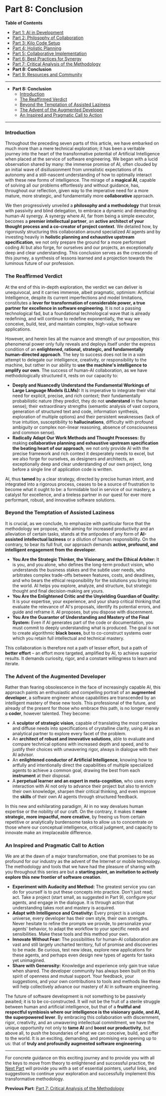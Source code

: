 # Part 8: Conclusion

**Table of Contents**
*   [Part 1: AI in Development](part1_intro_ai_development.md)
*   [Part 2: Philosophy of Collaboration](part2_philosophy_collaboration.md)
*   [Part 3: Kilo Code Setup](part3_practical_guide_kilo_code_setup.md)
*   [Part 4: Holistic Planning](part4_phase1_planning_ai_architect.md)
*   [Part 5: Collaborative Implementation](part5_phase2_implementation_ai_developer.md)
*   [Part 6: Best Practices for Synergy](part6_best_practices_synergy.md)
*   [Part 7: Critical Analysis of the Methodology](part7_critical_analysis_methodology.md)
*   **Part 8: Conclusion**
*   [Part 9: Resources and Community](part9_resources_community.md)
---


- **Part 8: Conclusion**
    - [Introduction](#introduction)
    - [The Reaffirmed Verdict](#the-reaffirmed-verdict)
    - [Beyond the Temptation of Assisted Laziness](#beyond-the-temptation-of-assisted-laziness)
    - [The Advent of the Augmented Developer](#the-advent-of-the-augmented-developer)
    - [An Inspired and Pragmatic Call to Action](#an-inspired-and-pragmatic-call-to-action)

---
### Introduction

Throughout the preceding seven parts of this article, we have embarked on much more than a mere technical exploration; it has been a veritable journey into the heart of the transformative potential of Artificial Intelligence when placed at the service of software engineering. We began with a lucid observation shared by many: the immense promise of AI, often clouded by an initial wave of disillusionment from unrealistic expectations of its autonomy and a still-nascent understanding of how to optimally interact with these new forms of intelligence. The mirage of a **magical AI**, capable of solving all our problems effortlessly and without guidance, has, throughout our reflection, given way to the imperative need for a more mature, more strategic, and fundamentally more **collaborative** approach.

We then progressively unveiled a **philosophy and a methodology** that break with passivity and blind delegation, to embrace a dynamic and demanding human-AI synergy. A synergy where AI, far from being a simple executor, becomes a **premier intellectual partner**, an **active architect of your thought process and a co-creator of project context**. We detailed how, by rigorously structuring this collaboration around specialized AI agents and by investing heavily in **holistic planning and exhaustive upstream specification**, we not only prepare the ground for a more performant coding AI but also forge, for ourselves and our projects, an exceptionally deep and clear understanding. This conclusion serves as the crescendo of this journey, a synthesis of lessons learned and a projection towards the luminous future of our profession.

### The Reaffirmed Verdict

At the end of this in-depth exploration, the verdict we can deliver is unequivocal, and it carries immense, albeit pragmatic, optimism: Artificial Intelligence, despite its current imperfections and model limitations, constitutes a **lever for transformation of considerable power, a true partner for excellence in software engineering**. It is not a passing technological fad, but a foundational technological wave that is already redefining, and will continue to redefine exponentially, the way we conceive, build, test, and maintain complex, high-value software applications.

However, and herein lies all the nuance and strength of our proposition, this phenomenal power only fully reveals and deploys itself under the express condition of an **enlightened, rational, strategic, and fundamentally human-directed approach**. The key to success does not lie in a vain attempt to delegate our intelligence, creativity, or responsibility to the machine, but rather in our ability to **use the machine's intelligence to amplify our own**. The success of human-AI collaboration, as we have methodologically structured it, rests on our capacity to:
*   **Deeply and Nuancedly Understand the Fundamental Workings of Large Language Models (LLMs):** It is imperative to integrate their vital need for explicit, precise, and rich context; their fundamentally probabilistic nature (they predict, they do not **understand** in the human sense); their extraordinary strengths (semantic analysis of vast corpora, generation of structured text and code, information synthesis, exploration of multiple options) and their persistent weaknesses (lack of true intuition, susceptibility to **hallucinations**, difficulty with profound ambiguity or complex non-linear reasoning, absence of consciousness and common sense).
*   **Radically Adapt Our Work Methods and Thought Processes:** By making **collaborative planning and exhaustive upstream specification the beating heart of our approach**, we not only provide AI with the precise framework and rich context it desperately needs to excel, but we also forge for ourselves, as designers and architects, an exceptionally deep and clear understanding of our own project, long before a single line of application code is written.

AI, thus **tamed** by a clear strategy, directed by precise human intent, and integrated into a rigorous process, ceases to be a source of frustration to become what it ought to be: a formidable tool in service of our mastery, a catalyst for excellence, and a tireless partner in our quest for ever more performant, robust, and innovative software solutions.

### Beyond the Temptation of Assisted Laziness

It is crucial, as we conclude, to emphasize with particular force that the methodology we propose, while aiming for increased productivity and an alleviation of certain tasks, stands at the antipodes of any form of **AI-assisted intellectual laziness** or a dilution of human responsibility. On the contrary, to bear its full fruit, our approach demands **active, profound, and intelligent engagement from the developer**.

*   **You Are the Strategic Thinker, the Visionary, and the Ethical Arbiter:** It is you, and you alone, who defines the long-term product vision, who understands the business stakes and the subtle user needs, who arbitrates complex trade-offs between features, costs, and deadlines, and who bears the ethical responsibility for the solutions you bring into the world. AI helps you explore, analyze, and structure, but strategic thought and final decision-making are yours.
*   **You Are the Enlightened Critic and the Unyielding Guardian of Quality:** It is your expertise, your experience, and your sharp critical thinking that evaluate the relevance of AI's proposals, identify its potential errors, and guide and reframe it. AI proposes, but you dispose with discernment.
*   **You Are the Guarantor of Understanding and Mastery of the Final System:** Even if AI generates part of the code or documentation, you must commit to deeply understanding what is produced. The goal is not to create algorithmic **black boxes**, but to co-construct systems over which you retain full intellectual and technical mastery.

This collaboration is therefore not a path of lesser effort, but a path of **better effort** – an effort more targeted, amplified by AI, to achieve superior results. It demands curiosity, rigor, and a constant willingness to learn and iterate.

### The Advent of the Augmented Developer

Rather than fearing obsolescence in the face of increasingly capable AI, this approach paints an enthusiastic and compelling portrait of an **augmented developer**, a software engineer whose capabilities are transcended by an intelligent mastery of these new tools. This professional of the future, and already of the present for those who embrace this path, is no longer merely a **coder**, however talented. They become:

*   A **sculptor of strategic vision**, capable of translating the most complex and diffuse needs into specifications of crystalline clarity, using AI as an analytical partner to explore every facet of the problem.
*   An **architect of robust and innovative solutions**, able to evaluate and compare technical options with increased depth and speed, and to justify their choices with unwavering rigor, always in dialogue with their AI advisor.
*   An **enlightened conductor of Artificial Intelligence**, knowing how to artfully and intentionally direct the capabilities of multiple specialized agents to achieve a common goal, drawing the best from each **instrument** at their disposal.
*   A **perpetual learner and an expert in meta-cognition**, who uses every interaction with AI not only to advance their project but also to enrich their own knowledge, sharpen their critical thinking, and even improve the **skills** of their own AI agents through structured feedback.

In this new and exhilarating paradigm, AI in no way devalues human expertise or the nobility of our craft. On the contrary, it makes it **more strategic, more impactful, more creative**, by freeing us from certain repetitive or analytically burdensome tasks to allow us to concentrate on those where our conceptual intelligence, critical judgment, and capacity to innovate make an irreplaceable difference.

### An Inspired and Pragmatic Call to Action

We are at the dawn of a major transformation, one that promises to be as profound for our industry as the advent of the Internet or mobile technology. The methodology and tools that we have had the pleasure of sharing with you throughout this series are but a **starting point, an invitation to actively explore this new frontier of software creation**.

*   **Experiment with Audacity and Method:** The greatest service you can do for yourself is to put these concepts into practice. Don't just read; act. Take a project (start small, as suggested in Part 9), configure your agents, and engage in the dialogue. It is through action that understanding takes root and mastery is acquired.
*   **Adapt with Intelligence and Creativity:** Every project is a unique universe, every developer has their own style, their own strengths. Never hesitate to refine the prompts we provide, to personalize your agents' behavior, to adapt the workflow to your specific needs and sensibilities. Make these tools and this method your own.
*   **Innovate Without Fear:** The possibilities for human-AI collaboration are vast and still largely uncharted territory, full of promise and discoveries to be made. Be curious, test new ideas, explore new applications for these agents, and perhaps even design new types of agents for tasks yet unimagined.
*   **Share with Generosity:** Knowledge and experience only gain true value when shared. The developer community has always been built on this spirit of openness and mutual support. Your feedback, your suggestions, and your own contributions to tools and methods like these will help collectively advance our mastery of AI in software engineering.

The future of software development is not something to be passively awaited; it is to be co-constructed. It will not be the fruit of a sterile struggle between human and artificial intelligence, but that of a **fruitful and respectful symbiosis where our intelligence is the visionary guide, and AI, the superpowered lever**. By embracing this collaboration with discernment, rigor, creativity, and an unwavering intellectual commitment, we have the unique opportunity not only to **tame AI** and **boost our productivity**, but above all, to push the boundaries of what we can conceive, build, and offer to the world. It is an exciting, demanding, and promising era opening up to us: that of **truly and profoundly augmented software engineering**.

---
For concrete guidance on this exciting journey and to provide you with all the keys to move from theory to enlightened and successful practice, the [Next Part](part9_resources_community.md) will provide you with a set of essential pointers, useful links, and suggestions to continue your exploration and successfully implement this transformative methodology.

**Previous Part**: [Part 7: Critical Analysis of the Methodology](part7_critical_analysis_methodology.md)
